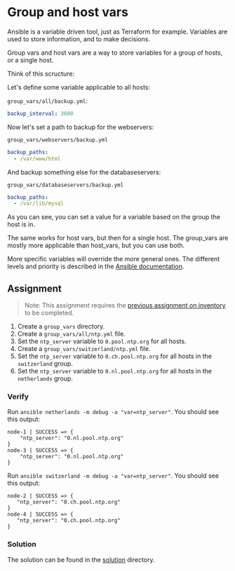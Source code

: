 # Group and host vars

Ansible is a variable driven tool, just as Terraform for example. Variables are used to store information, and to make decisions.

Group vars and host vars are a way to store variables for a group of hosts, or a single host.

Think of this scructure:

Let's define some variable applicable to all hosts:

`group_vars/all/backup.yml`:
```yaml
backup_interval: 3600
```

Now let's set a path to backup for the webservers:

`group_vars/webservers/backup.yml`
```yaml
backup_paths:
  - /var/www/html
```

And backup something else for the databaseservers:

`group_vars/databaseservers/backup.yml`
```yaml
backup_paths:
  - /var/lib/mysql
```

As you can see, you can set a value for a variable based on the group the host is in.

The same works for host vars, but then for a single host. The group_vars are mostly more applicable than host_vars, but you can use both.

More specific variables will override the more general ones. The different levels and priority is described in the [Ansible documentation](https://docs.ansible.com/ansible/latest/playbook_guide/playbooks_variables.html#understanding-variable-precedence).

## Assignment

> Note: This assignment requires the [previous assignment on inventory](inventory) to be completed.

1. Create a `group_vars` directory.
2. Create a `group_vars/all/ntp.yml` file.
3. Set the `ntp_server` variable to `0.pool.ntp.org` for all hosts.
4. Create a `group_vars/switzerland/ntp.yml` file.
5. Set the `ntp_server` variable to `0.ch.pool.ntp.org` for all hosts in the `switzerland` group.
6. Set the `ntp_server` variable to `0.nl.pool.ntp.org` for all hosts in the `netherlands` group.
 
### Verify

Run `ansible netherlands -m debug -a "var=ntp_server"`. You should see this output:

```text
node-1 | SUCCESS => {
    "ntp_server": "0.nl.pool.ntp.org"
}
node-3 | SUCCESS => {
    "ntp_server": "0.nl.pool.ntp.org"
}
```

Run `ansible switzerland -m debug -a "var=ntp_server"`. You should see this output:

 ```text
 node-2 | SUCCESS => {
    "ntp_server": "0.ch.pool.ntp.org"
}
node-4 | SUCCESS => {
    "ntp_server": "0.ch.pool.ntp.org"
}
```

### Solution

The solution can be found in the [solution](https://github.com/robertdebock/learn-ansible-solutions/tree/master/group-and-host-variables) directory.

